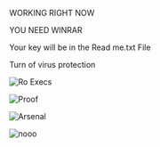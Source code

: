 WORKING RIGHT NOW 

YOU NEED WINRAR

Your key will be in the Read me.txt File 

Turn of virus protection 

![Ro Execs](https://github.com/Prodwave0/RO-EXEC/assets/150494453/41b930dc-3f0b-454d-b223-cb09721b241b)

![Proof](https://github.com/Prodwave0/RO-EXEC/assets/150494453/c4fd1f2c-5b39-4a53-b069-dba1f33b37da)


![Arsenal](https://github.com/Prodwave0/RO-EXEC/assets/150494453/e73fe5b3-1af1-4a11-9288-00ea4715e593)

![nooo](https://github.com/Prodwave0/RO-EXEC/assets/150494453/d54d6039-9902-4819-bf6d-b2ddebfbded6)
